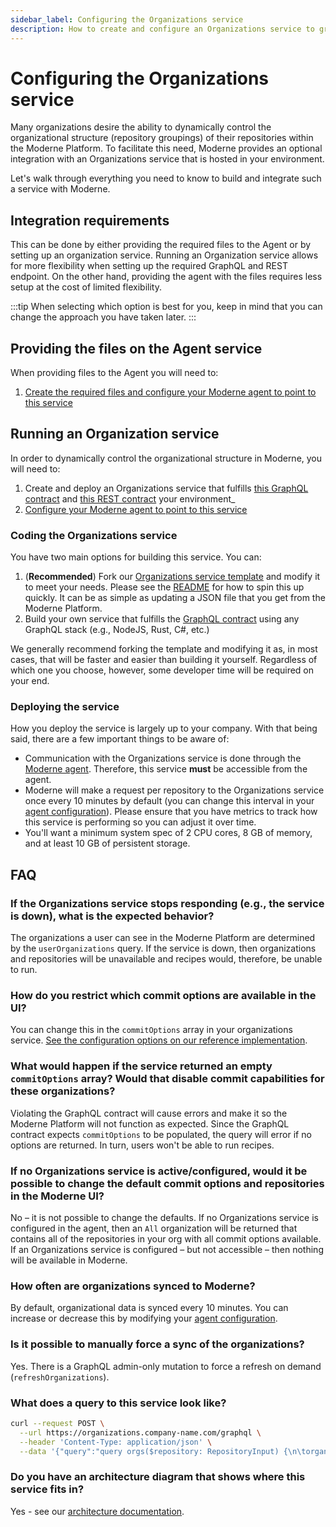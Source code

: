 ```yaml
---
sidebar_label: Configuring the Organizations service
description: How to create and configure an Organizations service to group repositories.
---
```


# Configuring the Organizations service

Many organizations desire the ability to dynamically control the organizational structure (repository groupings) of their repositories within the Moderne Platform. To facilitate this need, Moderne provides an optional integration with an Organizations service that is hosted in your environment.

Let's walk through everything you need to know to build and integrate such a service with Moderne.

## Integration requirements

This can be done by either providing the required files to the Agent or by setting up an organization service. 
Running an Organization service allows for more flexibility when setting up the required GraphQL and REST endpoint. On the other hand, providing the agent with the files requires less setup at the cost of limited flexibility.

:::tip
When selecting which option is best for you, keep in mind that you can change the approach you have taken later. 
:::

## Providing the files on the Agent service

When providing files to the Agent you will need to:

1. [Create the required files and configure your Moderne agent to point to this service](./agent-configuration/configure-agent-file-service.md)

## Running an Organization service
In order to dynamically control the organizational structure in Moderne, you will need to:

1. Create and deploy an Organizations service that fulfills [this GraphQL contract](https://github.com/moderneinc/moderne-organizations/blob/main/src/main/resources/schema/organizations.graphqls)  and [this REST contract](https://github.com/moderneinc/moderne-organizations/blob/main/src/main/java/io/moderne/organizations/OrganizationController.java) your environment_
2. [Configure your Moderne agent to point to this service](./agent-configuration/configure-organizations-service.md)

### Coding the Organizations service

You have two main options for building this service. You can:

1. (**Recommended**) Fork our [Organizations service template](https://github.com/moderneinc/moderne-organizations) and modify it to meet your needs. Please see the [README](https://github.com/moderneinc/moderne-organizations/blob/main/README.md) for how to spin this up quickly. It can be as simple as updating a JSON file that you get from the Moderne Platform.
2. Build your own service that fulfills the [GraphQL contract](https://github.com/moderneinc/moderne-organizations/blob/main/src/main/resources/schema/organizations.graphqls) using any GraphQL stack (e.g., NodeJS, Rust, C#, etc.)

We generally recommend forking the template and modifying it as, in most cases, that will be faster and easier than building it yourself. Regardless of which one you choose, however, some developer time will be required on your end.

### Deploying the service

How you deploy the service is largely up to your company. With that being said, there are a few important things to be aware of:

* Communication with the Organizations service is done through the [Moderne agent](./agent-configuration/agent-config.md). Therefore, this service **must** be accessible from the agent.
* Moderne will make a request per repository to the Organizations service once every 10 minutes by default (you can change this interval in your [agent configuration](./agent-configuration/configure-organizations-service.md)). Please ensure that you have metrics to track how this service is performing so you can adjust it over time.
* You'll want a minimum system spec of 2 CPU cores, 8 GB of memory, and at least 10 GB of persistent storage.

## FAQ

### If the Organizations service stops responding (e.g., the service is down), what is the expected behavior?

The organizations a user can see in the Moderne Platform are determined by the `userOrganizations` query. If the service is down, then organizations and repositories will be unavailable and recipes would, therefore, be unable to run.

### How do you restrict which commit options are available in the UI?

You can change this in the `commitOptions` array in your organizations service.
[See the configuration options on our reference implementation](https://github.com/moderneinc/moderne-organizations/tree/main?tab=readme-ov-file#commit-options).

### What would happen if the service returned an empty `commitOptions` array? Would that disable commit capabilities for these organizations?

Violating the GraphQL contract will cause errors and make it so the Moderne Platform will not function as expected. Since the GraphQL contract expects `commitOptions` to be populated, the query will error if no options are returned. In turn, users won't be able to run recipes.

### If no Organizations service is active/configured, would it be possible to change the default commit options and repositories in the Moderne UI?

No – it is not possible to change the defaults. If no Organizations service is configured in the agent, then an `All` organization will be returned that contains all of the repositories in your org with all commit options available. If an Organizations service is configured – but not accessible – then nothing will be available in Moderne.

### How often are organizations synced to Moderne?

By default, organizational data is synced every 10 minutes. You can increase or decrease this by modifying your [agent configuration](./agent-configuration/configure-organizations-service.md).

### Is it possible to manually force a sync of the organizations?

Yes. There is a GraphQL admin-only mutation to force a refresh on demand (`refreshOrganizations`).

### What does a query to this service look like?

```bash
curl --request POST \
  --url https://organizations.company-name.com/graphql \
  --header 'Content-Type: application/json' \
  --data '{"query":"query orgs($repository: RepositoryInput) {\n\torganizations(repository: $repository) {\n\t\tid\n\t\tname\n\t\tcommitOptions\n\t}\n}","operationName":"orgs","variables":{"repository":{"origin":"github.com","path":"Netflix/curator","branch":"master"}}}'
```

### Do you have an architecture diagram that shows where this service fits in?

Yes - see our [architecture documentation](../references/architecture.md).
